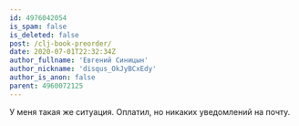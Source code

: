 ```yaml
---
id: 4976042054
is_spam: false
is_deleted: false
post: /clj-book-preorder/
date: 2020-07-01T22:32:34Z
author_fullname: 'Евгений Синицын'
author_nickname: 'disqus_OkJyBCxEdy'
author_is_anon: false
parent: 4960072125
---
```


<p>У меня такая же ситуация. Оплатил, но никаких уведомлений на почту.</p>
